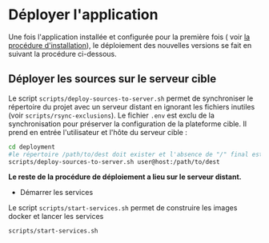 # Déployer l'application

Une fois l'application installée et configurée pour la première fois (
voir [la procédure d'installation](../INSTALL.md)), le déploiement des nouvelles versions se fait en suivant la
procédure ci-dessous.

## Déployer les sources sur le serveur cible

Le script `scripts/deploy-sources-to-server.sh` permet de synchroniser le répertoire du projet avec un serveur distant
en ignorant les fichiers inutiles (voir `scripts/rsync-exclusions`). Le fichier `.env` est exclu de la synchronisation pour préserver la configuration de la plateforme cible.
Il prend en entrée l'utilisateur et l'hôte du serveur cible :

```bash
cd deployment
#le répertoire /path/to/dest doit exister et l'absence de "/" final est nécessaire
scripts/deploy-sources-to-server.sh user@host:/path/to/dest
```

**Le reste de la procédure de déploiement a lieu sur le serveur distant.**

* Démarrer les services

Le script `scripts/start-services.sh` permet de construire les images docker et lancer les services
```bash
scripts/start-services.sh
```
